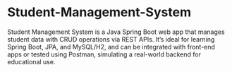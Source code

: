 # Student-Management-System
Student Management System is a Java Spring Boot web app that manages student data with CRUD operations via REST APIs. It’s ideal for learning Spring Boot, JPA, and MySQL/H2, and can be integrated with front-end apps or tested using Postman, simulating a real-world backend for educational use.
